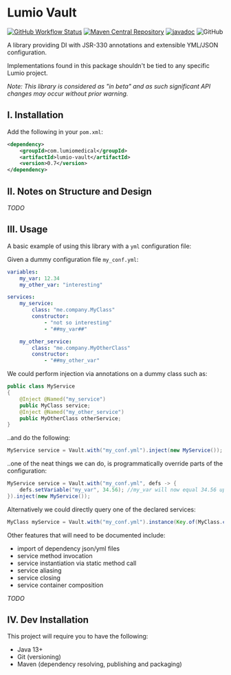 # Lumio Vault

[![GitHub Workflow Status](https://img.shields.io/github/workflow/status/lumio-medical/lumio-vault/Java%20CI%20with%20Maven)](https://github.com/lumio-medical/lumio-vault/actions?query=workflow%3A%22Java+CI+with+Maven%22)
[![Maven Central Repository](https://maven-badges.herokuapp.com/maven-central/com.lumiomedical/lumio-vault/badge.svg)](https://maven-badges.herokuapp.com/maven-central/com.lumiomedical/lumio-vault)
[![javadoc](https://javadoc.io/badge2/com.lumiomedical/lumio-vault/javadoc.svg)](https://javadoc.io/doc/com.lumiomedical/lumio-vault)
![GitHub](https://img.shields.io/github/license/lumio-medical/lumio-vault)

A library providing DI with JSR-330 annotations and extensible YML/JSON configuration.

Implementations found in this package shouldn't be tied to any specific Lumio project.

_Note: This library is considered as "in beta" and as such significant API changes may occur without prior warning._

## I. Installation

Add the following in your `pom.xml`:

```xml
<dependency>
    <groupId>com.lumiomedical</groupId>
    <artifactId>lumio-vault</artifactId>
    <version>0.7</version>
</dependency>
```

## II. Notes on Structure and Design

_TODO_

## III. Usage

A basic example of using this library with a `yml` configuration file:

Given a dummy configuration file `my_conf.yml`:

```yaml
variables:
    my_var: 12.34
    my_other_var: "interesting"

services:
    my_service:
        class: "me.company.MyClass"
        constructor:
            - "not so interesting"
            - "##my_var##"

    my_other_service:
        class: "me.company.MyOtherClass"
        constructor:
            - "##my_other_var"
``` 

We could perform injection via annotations on a dummy class such as:

```java
public class MyService
{
    @Inject @Named("my_service")
    public MyClass service;
    @Inject @Named("my_other_service")
    public MyOtherClass otherService;
}
```

..and do the following:

```java
MyService service = Vault.with("my_conf.yml").inject(new MyService());
```

..one of the neat things we can do, is programmatically override parts of the configuration:

```java
MyService service = Vault.with("my_conf.yml", defs -> {
    defs.setVariable("my_var", 34.56); //my_var will now equal 34.56 upon injection
}).inject(new MyService());
```

Alternatively we could directly query one of the declared services:

```java
MyClass myService = Vault.with("my_conf.yml").instance(Key.of(MyClass.class, "my_service"));
```

Other features that will need to be documented include:

* import of dependency json/yml files
* service method invocation
* service instantiation via static method call
* service aliasing
* service closing
* service container composition

_TODO_

## IV. Dev Installation

This project will require you to have the following:

* Java 13+
* Git (versioning)
* Maven (dependency resolving, publishing and packaging) 
